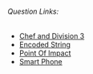 ###### Question Links:
 * <a href="https://www.codechef.com/JAN21C/problems/DIVTHREE">Chef and Division 3</a>
 * <a href="https://www.codechef.com/JAN21C/problems/DECODEIT">Encoded String</a>
 * <a href="https://www.codechef.com/JAN21C/problems/BILLRD">Point Of Impact</a>
 * <a href="https://www.codechef.com/ZCOPRAC/problems/ZCO14003">Smart Phone</a>

